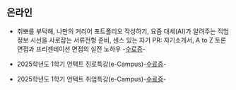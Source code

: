   ## 온라인
   * 취뽀를 부탁해, 나만의 커리어 포트폴리오 작성하기, 요즘 대세(AI)가 알려주는 직업 정보 시선을 사로잡는 서류전형 준비, 센스 있는 자기 PR: 자기소개서, A to Z 토론면접과 프리젠테이션 면접의 실전 노하우
    -[수료증](./online1.pdf)-

   * 2025학년도 1학기 언택트 진로특강(e-Campus)-[수료증](./online2.pdf)-
   
   * 2025학년도 1학기 언택트 취업특강(e-Campus)-[수료증](./online3.pdf)-

  
